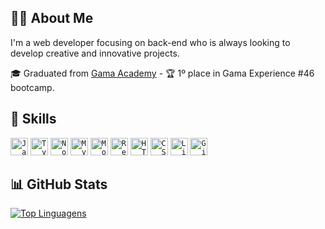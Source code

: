 ## 👨‍💻 About Me

I'm a web developer focusing on back-end who is always looking to develop creative and innovative projects.

🎓 Graduated from [Gama Academy](https://www.gama.academy/gama-experience/desenvolvimento-web) - :trophy: 1º place in Gama Experience #46 bootcamp.

## 🚀 Skills

<code><img height="28" src="https://img.shields.io/badge/JavaScript-F7DF1E?style=for-the-badge&logo=JavaScript&logoColor=white" alt="Javascript"/></code>
<code><img height="28" src="https://img.shields.io/badge/TypeScript-007ACC?style=for-the-badge&logo=typescript&logoColor=white" alt="Typescript"/></code>
<code><img height="28" src="https://img.shields.io/badge/Node.js-43853D?style=for-the-badge&logo=node.js&logoColor=white" alt="Nodejs"/></code>
<code><img height="28" src="https://img.shields.io/badge/MySQL-00000F?style=for-the-badge&logo=mysql&logoColor=white" alt="MySQL"/></code>
<code><img height="28" src="https://img.shields.io/badge/MongoDB-4EA94B?style=for-the-badge&logo=mongodb&logoColor=white" alt="MongoDB"/></code>
<code><img height="28" src="https://img.shields.io/badge/React-20232A?style=for-the-badge&logo=react&logoColor=61DAFB" alt="React"/></code>
<code><img height="28" src="https://img.shields.io/badge/HTML5-E34F26?style=for-the-badge&logo=html5&logoColor=white" alt="HTML5"/></code>
<code><img height="28" src="https://img.shields.io/badge/CSS3-1572B6?style=for-the-badge&logo=css3&logoColor=white" alt="CSS"/></code>
<code><img height="28" src="https://img.shields.io/badge/Linux-FCC624?style=for-the-badge&logo=linux&logoColor=black" alt="Linux"/></code>
<code><img height="28" src="https://img.shields.io/badge/GIT-E44C30?style=for-the-badge&logo=git&logoColor=white" alt="Git"/></code>

## 📊 GitHub Stats


 [![Top Linguagens](https://github-readme-stats.vercel.app/api/top-langs/?username=tcalmeida&show_icons=true&count_private=true&hide_border=true&title_color=00bfbf&icon_color=00bfbf&text_color=00bfbf&bg_color=0d1117)](https://github.com/anuraghazra/github-readme-stats)


<!---
tcalmeida/tcalmeida is a ✨ special ✨ repository because its `README.md` (this file) appears on your GitHub profile.
You can click the Preview link to take a look at your changes.
--->
